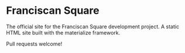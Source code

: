 # Franciscan Square

The official site for the Franciscan Square development project. A static HTML site built with the materialize framework.

Pull requests welcome!
